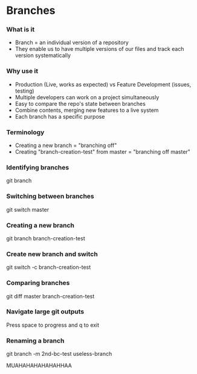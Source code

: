 # Branches

### What is it
- Branch = an individual version of a repository
- They enable us to have multiple versions of our files and track each version systematically

### Why use it
- Production (Live, works as expected) vs Feature Development (issues, testing)
- Multiple developers can work on a project simultaneously
- Easy to compare the repo's state between branches
- Combine contents, merging new features to a live system
- Each branch has a specific purpose

### Terminology
- Creating a new branch = "branching off"
- Creating "branch-creation-test" from master = "branching off master"

### Identifying branches
git branch

### Switching between branches
git switch master

### Creating a new branch
git branch branch-creation-test

### Create new branch and switch
git switch -c branch-creation-test

### Comparing branches
git diff master branch-creation-test

### Navigate large git outputs
Press space to progress and q to exit

### Renaming a branch
git branch -m 2nd-bc-test useless-branch


MUAHAHAHAHAHAHHAA
